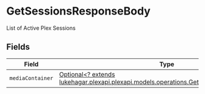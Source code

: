 # GetSessionsResponseBody

List of Active Plex Sessions


## Fields

| Field                                                                                                                                             | Type                                                                                                                                              | Required                                                                                                                                          | Description                                                                                                                                       |
| ------------------------------------------------------------------------------------------------------------------------------------------------- | ------------------------------------------------------------------------------------------------------------------------------------------------- | ------------------------------------------------------------------------------------------------------------------------------------------------- | ------------------------------------------------------------------------------------------------------------------------------------------------- |
| `mediaContainer`                                                                                                                                  | [Optional<? extends lukehagar.plexapi.plexapi.models.operations.GetSessionsMediaContainer>](../../models/operations/GetSessionsMediaContainer.md) | :heavy_minus_sign:                                                                                                                                | N/A                                                                                                                                               |